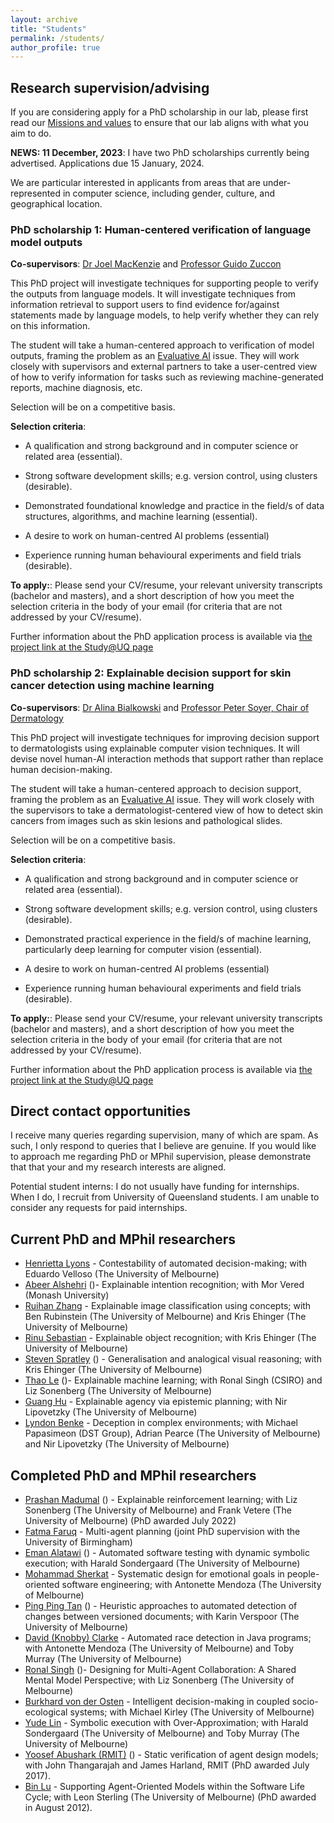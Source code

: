 ```yaml
---
layout: archive
title: "Students"
permalink: /students/
author_profile: true
---
```


## Research supervision/advising

If you are considering apply for a PhD scholarship in our lab, please first read our [Missions and values](/mission_and_values.md)  to ensure that our lab aligns with what you aim to do.

**NEWS: 11 December, 2023**: I have two PhD scholarships currently being advertised. Applications due 15 January, 2024.

We are particular interested in applicants from areas that are under-represented in computer science, including gender, culture, and geographical location. 

### PhD scholarship 1: Human-centered verification of language model outputs 

**Co-supervisors**: [Dr Joel MacKenzie](https://researchers.uq.edu.au/researcher/33810) and [Professor Guido Zuccon](https://researchers.uq.edu.au/researcher/22857)

This PhD project will investigate techniques for supporting people to verify the outputs from language models. 
It will investigate techniques from information retrieval to support users to find evidence for/against statements made by language models, to help verify whether they can rely on this information.

The student will take a human-centered approach to verification of model outputs, framing the problem as an [Evaluative AI](https://arxiv.org/abs/2302.12389) issue. They will work closely with supervisors and external partners to take a user-centred view of how to verify information for tasks such as reviewing machine-generated reports, machine diagnosis, etc.

Selection will be on a competitive basis. 

**Selection criteria**:

* A qualification and strong background and in computer science or related area (essential).

* Strong software development skills; e.g. version control, using clusters (desirable).

* Demonstrated foundational knowledge and practice in the field/s of data structures, algorithms, and machine learning (essential).

* A desire to work on human-centred AI problems (essential)

* Experience running human behavioural experiments and field trials (desirable).


**To apply:**: Please send your CV/resume, your relevant university transcripts (bachelor and masters), and a short description of how you meet the selection criteria in the body of your email (for criteria that are not addressed by your CV/resume).

Further information about the PhD application process is available via [the project link at the Study@UQ page](https://study.uq.edu.au/study-options/phd-mphil-professional-doctorate/projects/human-centered-verification-language-model-outputs)

### PhD scholarship 2: Explainable decision support for skin cancer detection using machine learning

**Co-supervisors**: [Dr Alina Bialkowski](https://sites.google.com/site/alinabialkowski/) and [Professor Peter Soyer, Chair of Dermatology](https://researchers.uq.edu.au/researcher/1918)

This PhD project will investigate techniques for improving decision support to dermatologists using explainable computer vision techniques. It will devise novel human-AI interaction methods that support rather than replace human decision-making.

The student will take a human-centered approach to decision support, framing the problem as an [Evaluative AI](https://arxiv.org/abs/2302.12389) issue. They will work closely with the supervisors to take a dermatologist-centered view of how to detect skin cancers from images such as skin lesions and pathological slides. 

Selection will be on a competitive basis. 

**Selection criteria**:

* A qualification and strong background and in computer science or related area (essential).

* Strong software development skills; e.g. version control, using clusters (desirable).

* Demonstrated practical experience in the field/s of machine learning, particularly deep learning for computer vision (essential).

* A desire to work on human-centred AI problems (essential)

* Experience running human behavioural experiments and field trials (desirable).

**To apply:**: Please send your CV/resume, your relevant university transcripts (bachelor and masters), and a short description of how you meet the selection criteria in the body of your email (for criteria that are not addressed by your CV/resume).

Further information about the PhD application process is available via [the project link at the Study@UQ page](https://study.uq.edu.au/study-options/phd-mphil-professional-doctorate/projects/explainable-decision-support-skin-cancer-detection-using-machine-learning)

<!--I am currently not taking on any new PhD or MPhil research students.-->

## Direct contact opportunities

I receive many queries regarding supervision, many of which are spam. As such, I only respond to queries that I believe are genuine. If you would like to approach me regarding PhD or MPhil supervision, please demonstrate that that your and my research interests are aligned.

Potential student interns: I do not usually have funding for internships. When I do, I recruit from University of Queensland students. I am unable to consider any requests for paid internships.

## Current PhD and MPhil researchers

* [Henrietta Lyons](https://au.linkedin.com/in/henrietta-lyons-b4420370) - Contestability of automated decision-making; with Eduardo Velloso (The University of Melbourne)
* [Abeer Alshehri](https://au.linkedin.com/in/abeer-alshehri-79b797121) ([<i class="fas fa-fw fa-graduation-cap"></i>](https://scholar.google.com/citations?user=qw3twmAAAAAJ&hl=en&oi=ao))- Explainable intention recognition; with Mor Vered (Monash University)
* [Ruihan Zhang](https://scholar.google.com/citations?user=gjSlsnQAAAAJ&hl=en&oi=ao) - Explainable image classification using concepts; with Ben Rubinstein (The University of Melbourne) and Kris Ehinger (The University of Melbourne)
* [Rinu Sebastian](https://au.linkedin.com/in/rinu-ann-sebastian-06323b157) - Explainable object recognition; with Kris Ehinger (The University of Melbourne)
* [Steven Spratley](https://au.linkedin.com/in/stevenspratley) ([<i class="fas fa-fw fa-graduation-cap"></i>](https://scholar.google.com/citations?user=_8vZpYMAAAAJ&hl=en&oi=ao))  - Generalisation and analogical visual reasoning; with Kris Ehinger (The University of Melbourne)
* [Thao Le](https://thaole.xyz/) ([<i class="fas fa-fw fa-graduation-cap"></i>](https://scholar.google.com/citations?user=lvj_SeIAAAAJ&hl=en&oi=ao))- Explainable machine learning; with Ronal Singh (CSIRO) and Liz Sonenberg (The University of Melbourne)
* [Guang Hu](https://au.linkedin.com/in/guang-hu-7507b4115)  - Explainable agency via epistemic planning; with Nir Lipovetzky (The University of Melbourne)
* [Lyndon Benke](https://scholar.google.com/citations?user=l5KtWPEAAAAJ&hl=en) - Deception in complex environments; with Michael Papasimeon (DST Group), Adrian Pearce (The University of Melbourne) and Nir Lipovetzky (The University of Melbourne)

## Completed PhD and MPhil researchers


* [Prashan Madumal](https://prashanm.com/) ([<i class="fas fa-fw fa-graduation-cap"></i>](https://scholar.google.com.au/citations?hl=en&pli=1&user=eT4CpUsAAAAJ)) - Explainable reinforcement learning; with Liz Sonenberg (The University of Melbourne) and Frank Vetere (The University of Melbourne) (PhD awarded July 2022)
* [Fatma Faruq](https://fatmaf.github.io/) - Multi-agent planning (joint PhD supervision with the University of Birmingham)
* [Eman Alatawi](https://sa.linkedin.com/in/emanalatawi) ([<i class="fas fa-fw fa-graduation-cap"></i>](https://scholar.google.com/citations?user=YshlYaYAAAAJ&hl=en&oi=ao)) - Automated software testing with dynamic symbolic execution; with Harald Sondergaard (The University of Melbourne)
* [Mohammad Sherkat](https://www.linkedin.com/in/mohammad-sherkat-1a976a166) - Systematic design for emotional goals in people-oriented software engineering; with Antonette Mendoza (The University of Melbourne)
* [Ping Ping Tan](https://expert.unimas.my/profile/1651) ([<i class="fas fa-fw fa-graduation-cap"></i>](https://scholar.google.com/citations?user=l8cxG_sAAAAJ&hl=en&oi=ao)) - Heuristic approaches to automated detection of changes between versioned documents; with Karin Verspoor (The University of Melbourne)
* [David (Knobby) Clarke](https://www.linkedin.com/in/knobby-clarke-204442/) - Automated race detection in Java programs; with Antonette Mendoza (The University of Melbourne)  and Toby Murray (The University of Melbourne)
* [Ronal Singh](https://au.linkedin.com/in/ronal-singh-3b09a238) ([<i class="fas fa-fw fa-graduation-cap"></i>](https://scholar.google.com.au/citations?user=1ZxGOw4AAAAJ&hl=en))- Designing for Multi-Agent Collaboration: A Shared Mental Model Perspective; with Liz Sonenberg (The University of Melbourne)
* [Burkhard von der Osten](https://de.linkedin.com/in/fbvdo) - Intelligent decision-making in coupled socio-ecological systems; with Michael Kirley (The University of Melbourne)
* [Yude Lin](https://www.linkedin.com/in/yude-lin-b354a3140/) - Symbolic execution with Over-Approximation; with Harald Sondergaard (The University of Melbourne) and Toby Murray (The University of Melbourne)
* [Yoosef Abushark (RMIT)](https://sa.linkedin.com/in/yoosef-abushark-7b656888) ([<i class="fas fa-fw fa-graduation-cap"></i>](https://scholar.google.com/citations?user=0CTEmppoPWcC&hl=en)) - Static verification of agent design models; with John Thangarajah and James Harland, RMIT (PhD awarded July 2017).
* [Bin Lu](https://au.linkedin.com/in/bin-lu-b9a6849) - Supporting Agent-Oriented Models within the Software Life Cycle; with Leon Sterling (The University of Melbourne) (PhD awarded in August 2012).
